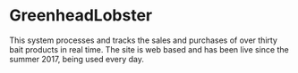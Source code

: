# GreenheadLobster
This system processes and tracks the sales and purchases of over thirty bait products in real time. The site is web based and has been live since the summer 2017, being used every day.
